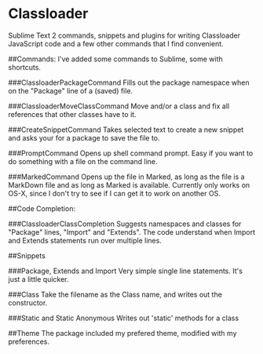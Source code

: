 Classloader
===========

Sublime Text 2 commands, snippets and plugins for writing Classloader JavaScript code and a few other commands that I find convenient.

##Commands:
I've added some commands to Sublime, some with shortcuts.

###ClassloaderPackageCommand
Fills out the package namespace when on the "Package" line of a (saved) file.

###ClassloaderMoveClassCommand 
Move and/or a class and fix all references that other classes have to it.

###CreateSnippetCommand 
Takes selected text to create a new snippet and asks your for a package to save the file to.

###PromptCommand
Opens up shell command prompt. Easy if you want to do something with a file on the command line.

###MarkedCommand
Opens up the file in Marked, as long as the file is a MarkDown file and as long as Marked is available. Currently only works on OS-X, since I don't try to see if I can get it to work on another OS.



##Code Completion:

###ClassloaderClassCompletion 
Suggests namespaces and classes for "Package" lines, "Import" and "Extends". The code understand when Import and Extends statements run over multiple lines.

##Snippets

###Package, Extends and Import
Very simple single line statements. It's just a little quicker.

###Class
Take the filename as the Class name, and writes out the constructor.

###Static and Static Anonymous
Writes out 'static' methods for a class

##Theme
The package included my prefered theme, modified with my preferences.
